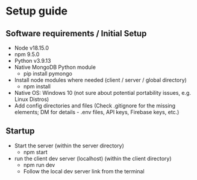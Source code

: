# Setup guide
## Software requirements / Initial Setup
- Node v18.15.0
- npm 9.5.0
- Python v3.9.13
- Native MongoDB Python module
  - pip install pymongo
- Install node modules where needed (client / server / global directory)
  - npm install
- Native OS: Windows 10 (not sure about potential portability issues, e.g. Linux Distros)
- Add config directories and files (Check .gitignore for the missing elements; DM for details - .env files, API keys, Firebase keys, etc.)

 ## Startup
- Start the server (within the server directory)
    - npm start
- run the client dev server (localhost) (within the client directory)
   - npm run dev
   - Follow the local dev server link from the terminal


 
